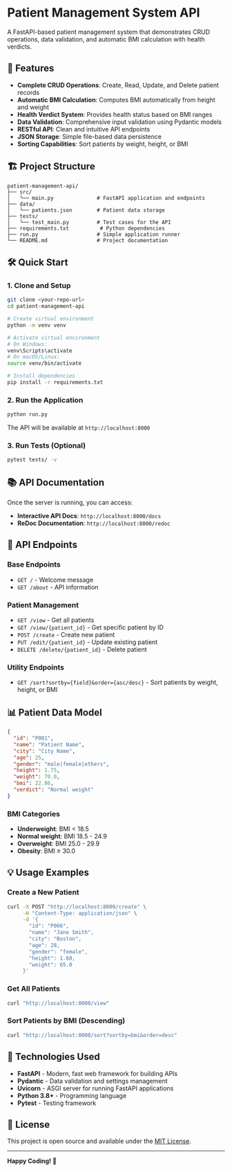 # Patient Management System API

A FastAPI-based patient management system that demonstrates CRUD operations, data validation, and automatic BMI calculation with health verdicts.

## 🚀 Features

- **Complete CRUD Operations**: Create, Read, Update, and Delete patient records
- **Automatic BMI Calculation**: Computes BMI automatically from height and weight
- **Health Verdict System**: Provides health status based on BMI ranges
- **Data Validation**: Comprehensive input validation using Pydantic models
- **RESTful API**: Clean and intuitive API endpoints
- **JSON Storage**: Simple file-based data persistence
- **Sorting Capabilities**: Sort patients by weight, height, or BMI

## 🏗️ Project Structure

```
patient-management-api/
├── src/
│   └── main.py              # FastAPI application and endpoints
├── data/
│   └── patients.json        # Patient data storage
├── tests/
│   └── test_main.py         # Test cases for the API
├── requirements.txt          # Python dependencies
├── run.py                   # Simple application runner
└── README.md                # Project documentation
```

## 🛠️ Quick Start

### 1. Clone and Setup
```bash
git clone <your-repo-url>
cd patient-management-api

# Create virtual environment
python -m venv venv

# Activate virtual environment
# On Windows:
venv\Scripts\activate
# On macOS/Linux:
source venv/bin/activate

# Install dependencies
pip install -r requirements.txt
```

### 2. Run the Application
```bash
python run.py
```

The API will be available at `http://localhost:8000`

### 3. Run Tests (Optional)
```bash
pytest tests/ -v
```

## 📚 API Documentation

Once the server is running, you can access:
- **Interactive API Docs**: `http://localhost:8000/docs`
- **ReDoc Documentation**: `http://localhost:8000/redoc`

## 🔌 API Endpoints

### Base Endpoints
- `GET /` - Welcome message
- `GET /about` - API information

### Patient Management
- `GET /view` - Get all patients
- `GET /view/{patient_id}` - Get specific patient by ID
- `POST /create` - Create new patient
- `PUT /edit/{patient_id}` - Update existing patient
- `DELETE /delete/{patient_id}` - Delete patient

### Utility Endpoints
- `GET /sort?sortby={field}&order={asc/desc}` - Sort patients by weight, height, or BMI

## 📊 Patient Data Model

```json
{
  "id": "P001",
  "name": "Patient Name",
  "city": "City Name",
  "age": 25,
  "gender": "male|female|others",
  "height": 1.75,
  "weight": 70.0,
  "bmi": 22.86,
  "verdict": "Normal weight"
}
```

### BMI Categories
- **Underweight**: BMI < 18.5
- **Normal weight**: BMI 18.5 - 24.9
- **Overweight**: BMI 25.0 - 29.9
- **Obesity**: BMI ≥ 30.0

## 💡 Usage Examples

### Create a New Patient
```bash
curl -X POST "http://localhost:8000/create" \
     -H "Content-Type: application/json" \
     -d '{
       "id": "P006",
       "name": "Jane Smith",
       "city": "Boston",
       "age": 28,
       "gender": "female",
       "height": 1.68,
       "weight": 65.0
     }'
```

### Get All Patients
```bash
curl "http://localhost:8000/view"
```

### Sort Patients by BMI (Descending)
```bash
curl "http://localhost:8000/sort?sortby=bmi&order=desc"
```

## 🔧 Technologies Used

- **FastAPI** - Modern, fast web framework for building APIs
- **Pydantic** - Data validation and settings management
- **Uvicorn** - ASGI server for running FastAPI applications
- **Python 3.8+** - Programming language
- **Pytest** - Testing framework

## 📝 License

This project is open source and available under the [MIT License](LICENSE).

---

**Happy Coding! 🎉**
